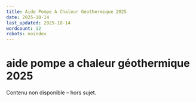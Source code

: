 ```yaml
---
title: Aide Pompe A Chaleur Géothermique 2025
date: 2025-10-14
last_updated: 2025-10-14
wordcount: 12
robots: noindex
---
```


# aide pompe a chaleur géothermique 2025

Contenu non disponible – hors sujet.